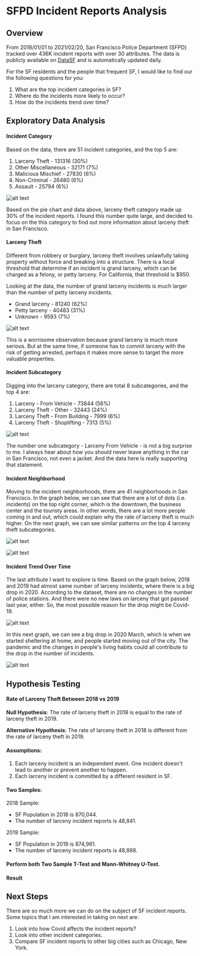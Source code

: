 # SFPD Incident Reports Analysis

## Overview
From 2018/01/01 to 2021/02/20, San Francisco Police Department (SFPD) tracked over 436K incident reports with over 30 attributes. The data is publicly available on [DataSF](https://data.sfgov.org/Public-Safety/Police-Department-Incident-Reports-2018-to-Present/wg3w-h783) and is automatically updated daily.

For the SF residents and the people that frequent SF, I would like to find our the following questions for you:
1. What are the top incident categories in SF?
2. Where do the incidents more likely to occur?
3. How do the incidents trend over time?


## Exploratory Data Analysis
#### Incident Category
Based on the data, there are 51 incident categories, and the top 5 are:
1. Larceny Theft - 131316 (30%)
2. Other Miscellaneous - 32171 (7%)
3. Malicious Mischief - 27830 (6%)
4. Non-Criminal - 26480 (6%)
5. Assault - 25794 (6%)

![alt text](https://github.com/yenholaivy/SFPD-Incident-Reports-Analysis/blob/main/img/incident-category-pie.png)
 
Based on the pie chart and data above, larceny theft category made up 30% of the incident reports. I found this number quite large, and decided to focus on the this category to find out more information about larceny theft in San Francisco.


#### Larceny Theft
Different from robbery or burglary, larceny theft involves unlawfully taking property without force and breaking into a structure. There is a local threshold that determine if an incident is grand larceny, which can be charged as a felony, or petty larceny. For California, that threshold is $950.

Looking at the data, the number of grand larceny incidents is much larger than the number of petty larceny incidents.
- Grand larceny - 81240 (62%)
- Petty larceny - 40483 (31%)
- Unknown - 9593 (7%)

![alt text](https://github.com/yenholaivy/SFPD-Incident-Reports-Analysis/blob/main/img/larceny-amount-bar.png)

This is a worrisome observation because grand larceny is much more serious. But at the same time, if someone has to commit larceny with the risk of getting arrested, perhaps it makes more sense to target the more valuable properties. 


#### Incident Subcategory
Digging into the larceny category, there are total 8 subcategories, and the top 4 are:
1. Larceny - From Vehicle - 73844 (56%)
2. Larceny Theft - Other - 32443 (24%)
3. Larceny Theft - From Building - 7999 (6%)
4. Larceny Theft - Shoplifting - 7313 (5%)

![alt text](https://github.com/yenholaivy/SFPD-Incident-Reports-Analysis/blob/main/img/larceny-subcat-pie.png)

The number one subcategory - Larceny From Vehicle - is not a big surprise to me. I always hear about how you should never leave anything in the car in San Francisco, not even a jacket. And the data here is really supporting that statement. 


#### Incident Neighborhood
Moving to the incident neighborhoods, there are 41 neighborhoods in San Francisco. In the graph below, we can see that there are a lot of dots (i.e. incidents) on the top right corner, which is the downtown, the business center and the touristy areas. In other words, there are a lot more people coming in and out, which could explain why the rate of larceny theft is much higher. On the next graph, we can see similar patterns on the top 4 larceny theft subcategories.


![alt text](https://github.com/yenholaivy/SFPD-Incident-Reports-Analysis/blob/main/img/neighborhood.png)

![alt text](https://github.com/yenholaivy/SFPD-Incident-Reports-Analysis/blob/main/img/nbhood-subcat.png)



#### Incident Trend Over Time
The last attribute I want to explore is time. Based on the graph below, 2018 and 2019 had almost same number of larceny incidents, where there is a big drop in 2020. According to the dataset, there are no changes in the number of police stations. And there were no new laws on larceny that got passed last year, either. So, the most possible reason for the drop might be Covid-19.

![alt text](https://github.com/yenholaivy/SFPD-Incident-Reports-Analysis/blob/main/img/larceny-year-bar.png)

In this next graph, we can see a big drop in 2020 March, which is when we started sheltering at home, and people started moving out of the city. The pandemic and the changes in people's living habits could all contribute to the drop in the number of incidents.

![alt text](https://github.com/yenholaivy/SFPD-Incident-Reports-Analysis/blob/main/img/larceny-month-bar.png)

## Hypothesis Testing
#### Rate of Larceny Theft Between 2018 vs 2019

<b> Null Hypothesis</b>: The rate of larceny theft in 2018 is equal to the rate of larceny theft in 2019. 

<b> Alternative Hypothesis</b>: The rate of larceny theft in 2018 is different from the rate of larceny theft in 2019.

#### Assumptions:
1. Each larceny incident is an independent event. One incident doesn't lead to another or prevent another to happen.
2. Each larceny incident is committed by a different resident in SF.

#### Two Samples:
2018 Sample: 
- SF Population in 2018 is 870,044.
- The number of larceny incident reports is 48,841.

2019 Sample: 
- SF Population in 2019 is 874,961.
- The number of larceny incident reports is 48,898.

#### Perform both Two Sample T-Test and Mann-Whitney U-Test.

#### Result

## Next Steps
There are so much more we can do on the subject of SF incident reports. Some topics that I am interested in taking on next are:
1. Look into how Covid affects the incident reports?
2. Look into other incident categories.
3. Compare SF incident reports to other big cities such as Chicago, New York.
